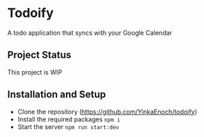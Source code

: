 # Todoify

A todo application that syncs with your Google Calendar

## Project Status

This project is WIP

## Installation and Setup

- Clone the repository (https://github.com/YinkaEnoch/todoify)
- Install the required packages `npm i`
- Start the server `npm run start:dev`
